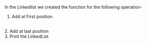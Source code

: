 In the Linkedlist we created the function for the following operation-
<br>
1. Add at First position
<br>
2. Add at last  position
<br>
3. Print the LinkedList
